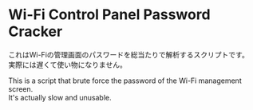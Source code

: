 # Wi-Fi Control Panel Password Cracker

これはWi-Fiの管理画面のパスワードを総当たりで解析するスクリプトです。  
実際には遅くて使い物になりません。  

This is a script that brute force the password of the Wi-Fi management screen.  
It's actually slow and unusable.
